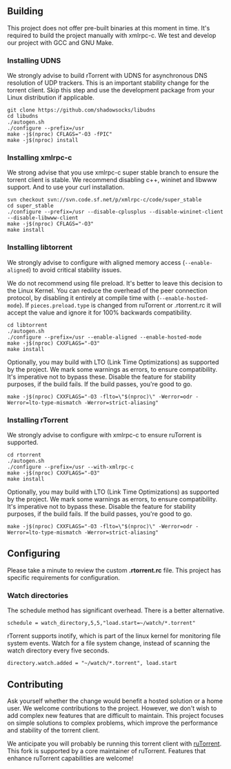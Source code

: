 ## Building
This project does not offer pre-built binaries at this moment in time. It's required to build the project manually with xmlrpc-c. We test and develop our project with GCC and GNU Make.

### Installing UDNS
We strongly advise to build rTorrent with UDNS for asynchronous DNS resolution of UDP trackers. This is an important stability change for the torrent client. Skip this step and use the development package from your Linux distribution if applicable.
```
git clone https://github.com/shadowsocks/libudns
cd libudns
./autogen.sh
./configure --prefix=/usr
make -j$(nproc) CFLAGS="-O3 -fPIC"
make -j$(nproc) install
```

### Installing xmlrpc-c
We strong advise that you use xmlrpc-c super stable branch to ensure the torrent client is stable.
We recommend disabling c++, wininet and libwww support. And to use your curl installation.
```
svn checkout svn://svn.code.sf.net/p/xmlrpc-c/code/super_stable
cd super_stable
./configure --prefix=/usr --disable-cplusplus --disable-wininet-client --disable-libwww-client
make -j$(nproc) CFLAGS="-O3"
make install
```

### Installing libtorrent
We strongly advise to configure with aligned memory access (`--enable-aligned`) to avoid critical stability issues.

We do not recommend using file preload. It's better to leave this decision to the Linux Kernel. You can reduce the overhead of the peer connection protocol, by disabling it entirely at compile time with (`--enable-hosted-mode`). If `pieces.preload.type` is changed from ruTorrent or .rtorrent.rc it will accept the value and ignore it for 100% backwards compatibility.
```
cd libtorrent
./autogen.sh
./configure --prefix=/usr --enable-aligned --enable-hosted-mode
make -j$(nproc) CXXFLAGS="-O3"
make install
```

Optionally, you may build with LTO (Link Time Optimizations) as supported by the project. We mark some warnings as errors, to ensure compatibility. It's imperative not to bypass these. Disable the feature for stability purposes, if the build fails. If the build passes, you're good to go.
```
make -j$(nproc) CXXFLAGS="-O3 -flto=\"$(nproc)\" -Werror=odr -Werror=lto-type-mismatch -Werror=strict-aliasing"
```

### Installing rTorrent
We strongly advise to configure with xmlrpc-c to ensure ruTorrent is supported.
```
cd rtorrent
./autogen.sh
./configure --prefix=/usr --with-xmlrpc-c
make -j$(nproc) CXXFLAGS="-O3"
make install
```

Optionally, you may build with LTO (Link Time Optimizations) as supported by the project. We mark some warnings as errors, to ensure compatibility. It's imperative not to bypass these. Disable the feature for stability purposes, if the build fails. If the build passes, you're good to go.
```
make -j$(nproc) CXXFLAGS="-O3 -flto=\"$(nproc)\" -Werror=odr -Werror=lto-type-mismatch -Werror=strict-aliasing"
```

## Configuring
Please take a minute to review the custom **.rtorrent.rc** file. This project has specific requirements for configuration.

### Watch directories
The schedule method has significant overhead. There is a better alternative.
```
schedule = watch_directory,5,5,"load.start=~/watch/*.torrent"
```

rTorrent supports inotify, which is part of the linux kernel for monitoring file system events.
Watch for a file system change, instead of scanning the watch directory every five seconds.
```
directory.watch.added = "~/watch/*.torrent", load.start
```

## Contributing
Ask yourself whether the change would benefit a hosted solution or a home user. We welcome contributions to the project. However, we don't wish to add complex new features that are difficult to maintain. This project focuses on simple solutions to complex problems, which improve the performance and stability of the torrent client.

We anticipate you will probably be running this torrent client with [ruTorrent](https://github.com/Novik/ruTorrent). This fork is supported by a core maintainer of ruTorrent. Features that enhance ruTorrent capabilities are welcome!
